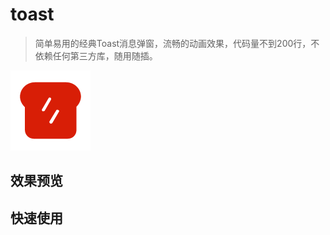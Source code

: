# toast

> 简单易用的经典Toast消息弹窗，流畅的动画效果，代码量不到200行，不依赖任何第三方库，随用随插。

![logo](src/assets/logo.png)

##  效果预览

## 快速使用

